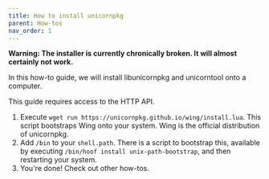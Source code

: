 ```yaml
---
title: How to install unicornpkg
parent: How-tos
nav_order: 1
---
```


**Warning: The installer is currently chronically broken. It will almost certainly not work.**

In this how-to guide, we will install libunicornpkg and unicorntool onto a computer.

This guide requires access to the HTTP API.

1. Execute `wget run https://unicornpkg.github.io/wing/install.lua`. This script bootstraps Wing onto your system. Wing is the official distribution of unicornpkg.
2. Add `/bin` to your `shell.path`. There is a script to bootstrap this, available by executing `/bin/hoof install unix-path-bootstrap`, and then restarting your system.
3. You're done! Check out other how-tos.
